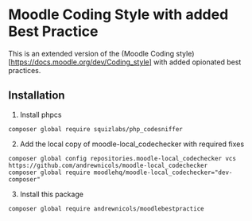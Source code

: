 Moodle Coding Style with added Best Practice
============================================

This is an extended version of the (Moodle Coding style)[https://docs.moodle.org/dev/Coding_style] with added opionated best practices.

## Installation
1. Install phpcs
```
composer global require squizlabs/php_codesniffer
```
2. Add the local copy of moodle-local_codechecker with required fixes
```
composer global config repositories.moodle-local_codechecker vcs https://github.com/andrewnicols/moodle-local_codechecker
composer global require moodlehq/moodle-local_codechecker="dev-composer"
```
3. Install this package
```
composer global require andrewnicols/moodlebestpractice
```
